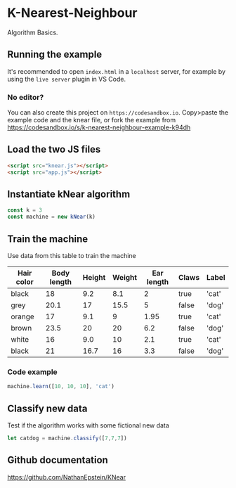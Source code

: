 # K-Nearest-Neighbour

Algorithm Basics. 

## Running the example

It's recommended to open `index.html` in a `localhost` server, for example by using the `live server` plugin in VS Code.

### No editor?

You can also create this project on `https://codesandbox.io`. Copy>paste the example code and the knear file, or fork the example from https://codesandbox.io/s/k-nearest-neighbour-example-k94dh

## Load the two JS files

```html
<script src="knear.js"></script>
<script src="app.js"></script>
```
## Instantiate kNear algorithm

```javascript
const k = 3
const machine = new kNear(k)
```

## Train the machine

Use data from this table to train the machine

| Hair color | Body length | Height | Weight | Ear length | Claws | Label |
| ---------- | ----------- | ------ | ------ | ---------- | ----- | ----- |
| black | 18 | 9.2 | 8.1 | 2 | true | 'cat' |
| grey | 20.1 | 17 | 15.5 | 5 | false | 'dog' |
| orange | 17 | 9.1 | 9 | 1.95 | true | 'cat' |
| brown | 23.5 | 20 | 20 | 6.2 | false | 'dog' |
| white | 16 | 9.0 | 10 | 2.1 | true | 'cat' |
| black | 21 | 16.7 | 16 | 3.3 | false | 'dog' |

### Code example

```javascript
machine.learn([10, 10, 10], 'cat')
```
## Classify new data

Test if the algorithm works with some fictional new data

```javascript
let catdog = machine.classify([7,7,7])
```

## Github documentation

https://github.com/NathanEpstein/KNear
